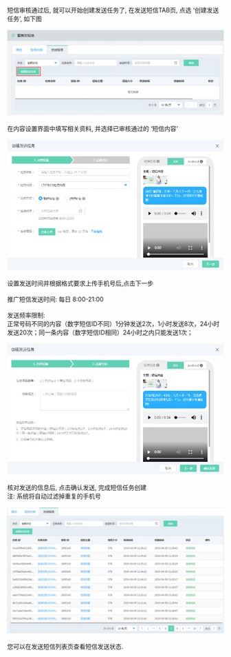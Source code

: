 短信审核通过后, 就可以开始创建发送任务了, 在发送短信TAB页, 点选 ‘创建发送任务’, 如下图<br><br>
![创建发送任务](../../../../image/Cloud-Communication/Rich-Media-SMS/rms-014.png)<br><br>
在内容设置界面中填写相关资料, 并选择已审核通过的 ‘短信内容’<br><br>
![短信内容](../../../../image/Cloud-Communication/Rich-Media-SMS/rms-015.png)<br><br>
设置发送时间并根据格式要求上传手机号后,点击下一步<br><br>
推广短信发送时间: 每日 8:00-21:00<br><br>
发送频率限制:<br>
正常号码不同的内容（数字短信ID不同）1分钟发送2次，1小时发送8次，24小时发送20次；同一条内容（数字短信ID相同）24小时之内只能发送1次；<br><br>
![过滤号码](../../../../image/Cloud-Communication/Rich-Media-SMS/rms-016.png)<br><br>
核对发送的信息后, 点击确认发送, 完成短信任务创建<br>
注: 系统将自动过滤掉重复的手机号<br><br>
![短信发送列表](../../../../image/Cloud-Communication/Rich-Media-SMS/rms-017.png)<br><br>
您可以在发送短信列表页查看短信发送状态.<br>